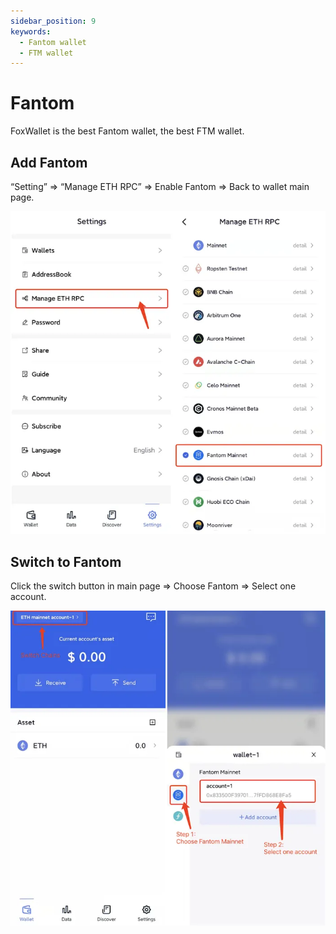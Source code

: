 ```yaml
---
sidebar_position: 9
keywords:
  - Fantom wallet
  - FTM wallet
---
```


# Fantom

FoxWallet is the best Fantom wallet, the best FTM wallet.

## Add Fantom

“Setting” => “Manage ETH RPC” => Enable Fantom => Back to wallet main page.

![](../img/add-fantom.webp)

## Switch to Fantom

Click the switch button in main page => Choose Fantom => Select one account.

![](../img/switch-fantom.webp)